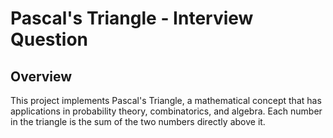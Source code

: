 # Pascal's Triangle - Interview Question


## Overview

This project implements Pascal's Triangle, a mathematical concept that has
applications in  probability theory, combinatorics, and algebra. Each number
in the triangle is the sum of the two numbers directly above it.
